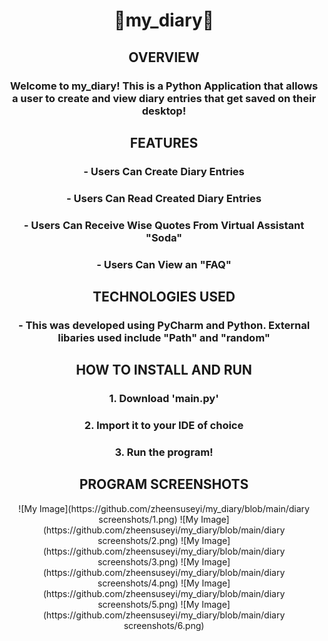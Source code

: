 <div><div align="center">
  
<h1> 📔my_diary🖤 </h1>

<h2> OVERVIEW </h2>

<h3>  Welcome to my_diary! This is a Python Application that allows a user to create and view diary entries that get saved on their desktop! </h3>
<h2> FEATURES </h2>
<h3> - Users Can Create Diary Entries </h3>
<h3> - Users Can Read Created Diary Entries </h3>
<h3> - Users Can Receive Wise Quotes From Virtual Assistant "Soda" </h3>
<h3> - Users Can View an "FAQ" </h3>

<h2> TECHNOLOGIES USED </h2>
<h3> - This was developed using PyCharm and Python. External libaries used include "Path" and "random" </h3>

<h2>HOW TO INSTALL AND RUN </h2>

<h3> 1. Download 'main.py' </h3>
<h3> 2. Import it to your IDE of choice </h3>
<h3> 3. Run the program! </h3>

<h2> PROGRAM SCREENSHOTS </h2>
![My Image](https://github.com/zheensuseyi/my_diary/blob/main/diary screenshots/1.png)
![My Image](https://github.com/zheensuseyi/my_diary/blob/main/diary screenshots/2.png)
![My Image](https://github.com/zheensuseyi/my_diary/blob/main/diary screenshots/3.png)
![My Image](https://github.com/zheensuseyi/my_diary/blob/main/diary screenshots/4.png)
![My Image](https://github.com/zheensuseyi/my_diary/blob/main/diary screenshots/5.png)
![My Image](https://github.com/zheensuseyi/my_diary/blob/main/diary screenshots/6.png)

</div>
</div>

